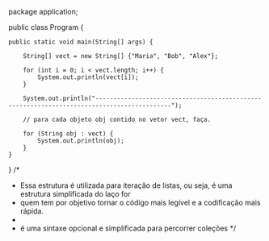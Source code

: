 package application;

public class Program {

	public static void main(String[] args) {
		
		String[] vect = new String[] {"Maria", "Bob", "Alex"};
		
		for (int i = 0; i < vect.length; i++) {
			System.out.println(vect[i]);
		}
		
		System.out.println("-------------------------------------------------------------------------------------------");
		
		// para cada objeto obj contido no vetor vect, faça.
		
		for (String obj : vect) {
			System.out.println(obj);
		}
	}

}
/*
 *  Essa estrutura é utilizada para iteração de listas, ou seja, é uma estrutura simplificada do laço for 
 *  quem tem por objetivo tornar o código mais legível e a codificação mais rápida.
 *  
 *  é uma sintaxe opcional e simplificada para percorrer coleções
 */
